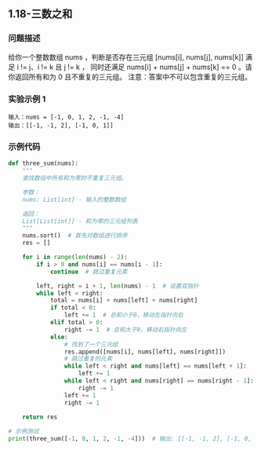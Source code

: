 ## 1.18-三数之和

### 问题描述
给你一个整数数组 nums ，判断是否存在三元组 [nums[i], nums[j], nums[k]] 满足 i != j、i != k 且 j != k ，
同时还满足 nums[i] + nums[j] + nums[k] == 0 。请你返回所有和为 0 且不重复的三元组。
注意：答案中不可以包含重复的三元组。

### 实验示例 1

```
输入：nums = [-1, 0, 1, 2, -1, -4]
输出：[[-1, -1, 2], [-1, 0, 1]]
```

### 示例代码

```python
def three_sum(nums):
    """
    查找数组中所有和为零的不重复三元组。

    参数：
    nums: List[int] - 输入的整数数组

    返回：
    List[List[int]] - 和为零的三元组列表
    """
    nums.sort()  # 首先对数组进行排序
    res = []

    for i in range(len(nums) - 2):
        if i > 0 and nums[i] == nums[i - 1]:
            continue  # 跳过重复元素

        left, right = i + 1, len(nums) - 1  # 设置双指针
        while left < right:
            total = nums[i] + nums[left] + nums[right]
            if total < 0:
                left += 1  # 总和小于0，移动左指针向右
            elif total > 0:
                right -= 1  # 总和大于0，移动右指针向左
            else:
                # 找到了一个三元组
                res.append([nums[i], nums[left], nums[right]])
                # 跳过重复的元素
                while left < right and nums[left] == nums[left + 1]:
                    left += 1
                while left < right and nums[right] == nums[right - 1]:
                    right -= 1
                left += 1
                right -= 1
    
    return res

# 示例测试
print(three_sum([-1, 0, 1, 2, -1, -4]))  # 输出: [[-1, -1, 2], [-1, 0, 1]]
```

